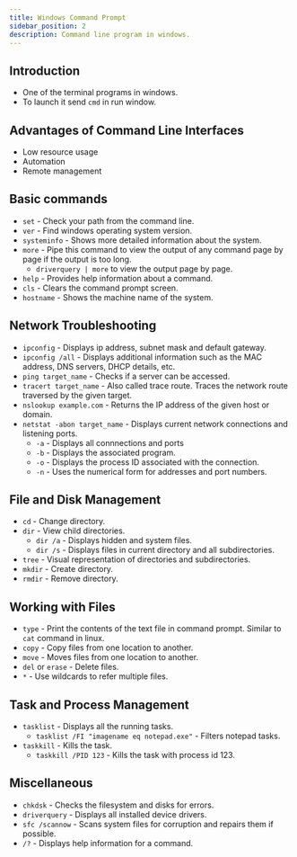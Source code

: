 ```yaml
---
title: Windows Command Prompt
sidebar_position: 2
description: Command line program in windows.
---
```


## Introduction
- One of the terminal programs in windows.
- To launch it send `cmd` in run window.
## Advantages of Command Line Interfaces
- Low resource usage
- Automation
- Remote management

## Basic commands
- `set` - Check your path from the command line.
- `ver` - Find windows operating system version.
- `systeminfo` - Shows more detailed information about the system.
- `more` - Pipe this command to view the output of any command page by page if the output is too long.
    - `driverquery | more` to view the output page by page.
- `help` - Provides help information about a command.
- `cls` - Clears the command prompt screen.
- `hostname` - Shows the machine name of the system.

## Network Troubleshooting
- `ipconfig` - Displays ip address, subnet mask and default gateway.
- `ipconfig /all` - Displays additional information such as the MAC address, DNS servers, DHCP details, etc.
- `ping target_name` - Checks if a server can be accessed.
- `tracert target_name` - Also called trace route. Traces the network route traversed by the given target.
- `nslookup example.com` - Returns the IP address of the given host or domain.
- `netstat -abon target_name` - Displays current network connections and listening ports.
    - `-a` - Displays all connnections and ports
    - `-b` - Displays the associated program.
    - `-o` - Displays the process ID associated with the connection.
    - `-n` - Uses the numerical form for addresses and port numbers.

## File and Disk Management
- `cd` - Change directory.
- `dir` - View child directories.
    - `dir /a` - Displays hidden and system files.
    - `dir /s` - Displays files in current directory and all subdirectories.
- `tree` - Visual representation of directories and subdirectories.
- `mkdir` - Create directory.
- `rmdir` - Remove directory.

## Working with Files
- `type` - Print the contents of the text file in command prompt. Similar to `cat` command in linux.
- `copy` - Copy files from one location to another.
- `move` - Moves files from one location to another.
- `del` or `erase` - Delete files.
- `*` - Use wildcards to refer multiple files.

## Task and Process Management
- `tasklist` - Displays all the running tasks.
    - `tasklist /FI "imagename eq notepad.exe"` - Filters notepad tasks.
- `taskkill` - Kills the task.
    - `taskkill /PID 123` - Kills the task with process id 123.

## Miscellaneous
- `chkdsk` - Checks the filesystem and disks for errors.
- `driverquery` - Displays all installed device drivers.
- `sfc /scannow` - Scans system files for corruption and repairs them if possible.
- `/?` - Displays help information for a command.